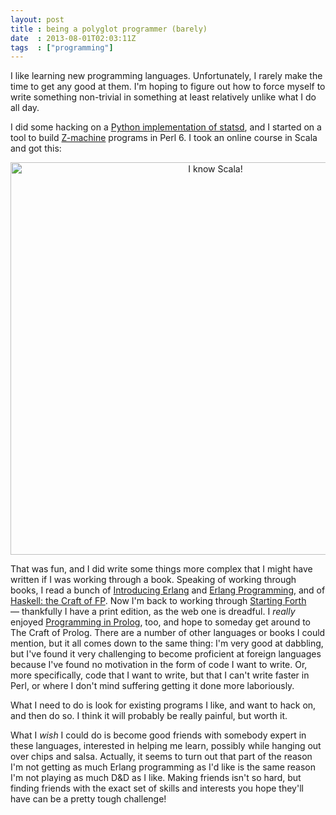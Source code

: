 ```yaml
---
layout: post
title : being a polyglot programmer (barely)
date  : 2013-08-01T02:03:11Z
tags  : ["programming"]
---
```

I like learning new programming languages.  Unfortunately, I rarely make the
time to get any good at them.  I'm hoping to figure out how to force myself to
write something non-trivial in something at least relatively unlike what I do
all day.

I did some hacking on a [Python implementation of
statsd](https://github.com/sivy/py-statsd), and I started on a tool to build
[Z-machine](http://en.wikipedia.org/wiki/Z-machine) programs in Perl 6.  I took
an online course in Scala and got this:

<center><a href="http://www.flickr.com/photos/rjbs/9413234348/" title="I know Scala! by
rjbs, on Flickr"><img
src="http://farm4.staticflickr.com/3711/9413234348_d0f2f0e267_z.jpg"
width="640" height="628" alt="I know Scala!"></a></center>

That was fun, and I did write some things more complex that I might have
written if I was working through a book.  Speaking of working through books, I
read a bunch of [Introducing
Erlang](http://shop.oreilly.com/product/0636920025818.do) and [Erlang
Programming](http://shop.oreilly.com/product/9780596518189.do), and of
[Haskell: the Craft of
FP](http://www.amazon.com/Haskell-Functional-Programming-International-Computer/dp/0201882957).
Now I'm back to working through [Starting
Forth](http://www.forth.com/starting-forth/) — thankfully I have a print
edition, as the web one is dreadful.  I *really* enjoyed [Programming in
Prolog](http://www.amazon.com/Programming-Prolog-Using-Standard-ebook/dp/B000PY4H32),
too, and hope to someday get around to The Craft of Prolog.  There are a number
of other languages or books I could mention, but it all comes down to the same
thing:  I'm very good at dabbling, but I've found it very challenging to become
proficient at foreign languages because I've found no motivation in the form of
code I want to write.  Or, more specifically, code that I want to write, but
that I can't write faster in Perl, or where I don't mind suffering getting it
done more laboriously.

What I need to do is look for existing programs I like, and want to hack on,
and then do so.  I think it will probably be really painful, but worth it.

What I *wish* I could do is become good friends with somebody expert in these
languages, interested in helping me learn, possibly while hanging out over
chips and salsa.  Actually, it seems to turn out that part of the reason I'm
not getting as much Erlang programming as I'd like is the same reason I'm not
playing as much D&D as I like.  Making friends isn't so hard, but finding
friends with the exact set of skills and interests you hope they'll have can be
a pretty tough challenge!

